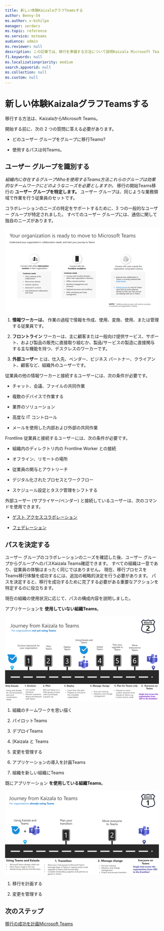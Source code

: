 ```yaml
---
title: 新しい体験KaizalaグラフTeamsする
author: Benny-54
ms.author: v-bshilpa
manager: serdars
ms.topic: reference
ms.service: msteams
audience: admin
ms.reviewer: null
description: この記事では、移行を準備する方法について説明Kaizala Microsoft Teams。
f1.keywords: null
ms.localizationpriority: medium
search.appverid: null
ms.collection: null
ms.custom: null
---
```


# <a name="charting-your-kaizala-to-teams-journey"></a>新しい体験KaizalaグラフTeamsする

移行する方法は、KaizalaからMicrosoft Teams。

開始する前に、次の 2 つの質問に答える必要があります。

- どのユーザー グループをグループに移行Teams?  

- 使用するパスは何Teams。

## <a name="identify-user-groups"></a>ユーザー グループを識別する

*組織内に存在するグループWhoを使用するTeams方法これらのグループは効果的なチームワークにどのようなニーズを必要としますか。* 移行の開始Teams移行の **ユーザー グループを特定します。**  ユーザー グループは、同じような業務領域で作業を行う従業員のセットです。 

コラボレーションのニーズの特定をサポートするために、3 つの一般的なユーザー グループが特定されました。 すべてのユーザー グループには、通信に関して独自のニーズがあります。 

![移行用のユーザー グループのグラフ](media/kaizala-user-groups.png)

 1. **情報ワーカーは、** 作業の過程で情報を作成、使用、変換、使用、または管理する従業員です。

 2. **フロントライン** ワーカーは、主に顧客または一般向け提供サービス、サポート、および製品の販売に直接取り組むか、製品/サービスの製造に直接関与する主な機能を持つ、デスクレスのワーカーです。

 3. **外部ユーザー** とは、仕入先、ベンダー、ビジネス パートナー、クライアント、顧客など、組織外のユーザーです。

従業員の他の情報ワーカーと接続するユーザーには、次の条件が必要です。

- チャット、会議、ファイルの共同作業

- 複数のデバイスで作業する

- 業界のソリューション

- 高度な IT コントロール
  
- メールを使用した内部および外部の共同作業

Frontline 従業員と接続するユーザーには、次の条件が必要です。

- 組織内のディレクトリ内の Frontline Worker との接続

- オフライン、リモートの場所

- 従業員の関与とアウトリーチ

- デジタル化されたプロセスとワークフロー

- スケジュール設定とタスク管理をシフトする

外部ユーザー (サプライヤー/ベンダー) と接続しているユーザーは、次のコマンドを使用できます。

- [ゲスト アクセスコラボレーション](/MicrosoftTeams/guest-joins)

- [フェデレーション](/microsoftteams/manage-external-access)

## <a name="determine-your-path"></a>パスを決定する

ユーザー グループのコラボレーションのニーズを確認した後、ユーザー グループからグループへのパスKaizala Teams確認できます。 すべての組織は一意であり、従業員の体験はまったく同じではありません。 現在、移行プロセスをTeams移行体験を成功するには、追加の戦略的決定を行う必要があります。 パスを決定すると、移行を成功するために完了する必要がある重要なアクションを特定するのに役立ちます。

現在の組織の使用状況に応じて、パスの構成内容を説明しました。  

アプリケーションを **使用していない組織Teams**。

![現在使用していない組織のパスTeams](media/kaizala-not-using-teams.png)

 1. 組織のチームワークを思い描く

 2. パイロットTeams
  
 3. デプロイTeams
  
 4. [Kaizala と Teams
  
 5. 変更を管理する

 6. アプリケーションの導入を計画Teams

 7. 組織を新しい組織にTeams

既にアプリケーション **を使用している組織Teams**。

![現在使用している組織のパスTeams](media/kaizala-using-teams.png)

 1. 移行を計画する

 2. 変更を管理する

## <a name="next-steps"></a>次のステップ

<a name="ControlSyncThroughput"> </a>

[移行の成功を計画Microsoft Teams](/MicrosoftTeams/plan-your-move-kaizala)
